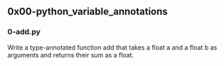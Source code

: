 ## 0x00-python_variable_annotations

### 0-add.py

Write a type-annotated function add that takes a float a and a float b as arguments and returns their sum as a float.


